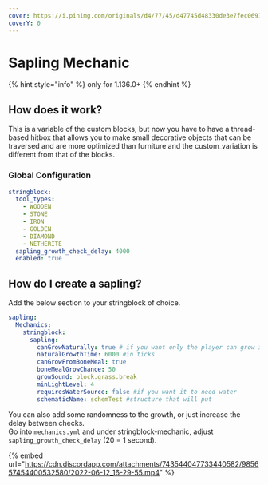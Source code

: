 ```yaml
---
cover: https://i.pinimg.com/originals/d4/77/45/d47745d48330de3e7fec0691ef0b32b9.jpg
coverY: 0
---
```


# Sapling Mechanic

{% hint style="info" %}
only for 1.136.0+
{% endhint %}

## How does it work?

This is a variable of the custom blocks, but now you have to have a thread-based hitbox that allows you to make small decorative objects that can be traversed and are more optimized than furniture and the custom\_variation is different from that of the blocks.

### Global Configuration

```yaml
stringblock:
  tool_types:
    - WOODEN
    - STONE
    - IRON
    - GOLDEN
    - DIAMOND
    - NETHERITE
  sapling_growth_check_delay: 4000
  enabled: true
```

## How do I create a sapling?
Add the below section to your stringblock of choice.
```yaml
sapling:
  Mechanics:
    stringblock:
      sapling:
        canGrowNaturally: true # if you want only the player can grow it
        naturalGrowthTime: 6000 #in ticks
        canGrowFromBoneMeal: true
        boneMealGrowChance: 50
        growSound: block.grass.break
        minLightLevel: 4
        requiresWaterSource: false #if you want it to need water
        schematicName: schemTest #structure that will put
```
You can also add some randomness to the growth, or just increase the delay between checks.  
Go into `mechanics.yml` and under stringblock-mechanic, adjust `sapling_growth_check_delay` (20 = 1 second).

{% embed url="https://cdn.discordapp.com/attachments/743544047733440582/985657454400532580/2022-06-12_16-29-55.mp4" %}

